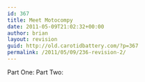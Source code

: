 ```yaml
---
id: 367
title: Meet Motocompy
date: 2011-05-09T21:02:32+00:00
author: brian
layout: revision
guid: http://old.carotidbattery.com/?p=367
permalink: /2011/05/09/236-revision-2/
---
```

Part One: Part Two: